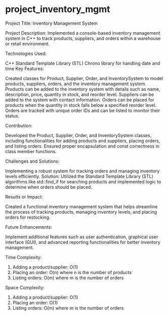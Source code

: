 ﻿# project_inventory_mgmt

Project Title: Inventory Management System

Project Description: Implemented a console-based inventory management system in C++ to track products, suppliers, and orders within a warehouse or retail environment.

Technologies Used:

C++
Standard Template Library (STL)
Chrono library for handling date and time
Key Features:

Created classes for Product, Supplier, Order, and InventorySystem to model products, suppliers, orders, and the inventory management system.
Products can be added to the inventory system with details such as name, description, price, quantity in stock, and reorder level.
Suppliers can be added to the system with contact information.
Orders can be placed for products when the quantity in stock falls below a specified reorder level.
Orders are tracked with unique order IDs and can be listed to monitor their status.

Contribution:

Developed the Product, Supplier, Order, and InventorySystem classes, including functionalities for adding products and suppliers, placing orders, and listing orders.
Ensured proper encapsulation and const correctness in class member functions.

Challenges and Solutions:

Implementing a robust system for tracking orders and managing inventory levels efficiently.
Solution: Utilized the Standard Template Library (STL) algorithms like std::find_if for searching products and implemented logic to determine when orders should be placed.

Results or Impact:

Created a functional inventory management system that helps streamline the process of tracking products, managing inventory levels, and placing orders for restocking.

Future Enhancements:

Implement additional features such as user authentication, graphical user interface (GUI), and advanced reporting functionalities for better inventory management.

Time Complexity:

1. Adding a product/supplier: O(1)
2. Placing an order: O(n) where n is the number of products
3. Listing orders: O(m) where m is the number of orders
   
Space Complexity:

1. Adding a product/supplier: O(1)
2. Placing an order: O(1)
3. Listing orders: O(m) where m is the number of orders
